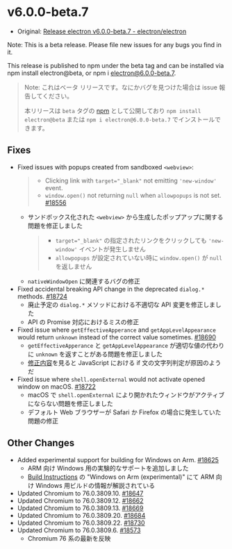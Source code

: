 # v6.0.0-beta.7

- Original: [Release electron v6.0.0-beta.7 - electron/electron](https://github.com/electron/electron/releases/tag/v6.0.0-beta.7)

Note: This is a beta release. Please file new issues for any bugs you find in it.

This release is published to npm under the beta tag and can be installed via npm install electron@beta, or npm i electron@6.0.0-beta.7.

> Note: これはベータ リリースです。なにかバグを見つけた場合は issue 報告してください。
>
> 本リリースは `beta` タグの [npm](https://www.npmjs.com/package/electron) として公開しており `npm install electron@beta` または `npm i electron@6.0.0-beta.7` でインストールできます。

## Fixes

- Fixed issues with popups created from sandboxed `<webview>`:
  > - Clicking link with `target="_blank"` not emitting `'new-window'` event.
  > - `window.open()` not returning `null` when `allowpopups` is not set. [#18556](https://github.com/electron/electron/pull/18556)
  - サンドボックス化された `<webview>` から生成したポップアップに関する問題を修正しました
      > - `target="_blank"` の指定されたリンクをクリックしても `'new-window'` イベントが発生しません
      > - `allowpopups` が設定されていない時に `window.open()` が `null` を返しません
  - `nativeWindowOpen` に関連するバグの修正
- Fixed accidental breaking API change in the deprecated `dialog.*` methods. [#18724](https://github.com/electron/electron/pull/18724)
  - 廃止予定の `dialog.*` メソッドにおける不適切な API 変更を修正しました
  - API の Promise 対応におけるミスの修正
- Fixed issue where `getEffectiveApperance` and `getAppLevelAppearance` would return `unknown` instead of the correct value sometimes. [#18690](https://github.com/electron/electron/pull/18690)
  - `getEffectiveApperance` と `getAppLevelAppearance` が適切な値の代わりに `unknown` を返すことがある問題を修正しました
  - [修正内容](https://github.com/electron/electron/pull/18690/files)を見ると JavaScript における if 文の文字列判定が原因のようだ
- Fixed issue where `shell.openExternal` would not activate opened window on macOS. [#18722](https://github.com/electron/electron/pull/18722)
  - macOS で `shell.openExternal` により開かれたウィンドウがアクティブにならない問題を修正しました
  - デフォルト Web ブラウザーが Safari か Firefox の場合に発生していた問題の修正

## Other Changes

- Added experimental support for building for Windows on Arm. [#18625](https://github.com/electron/electron/pull/18625)
  - ARM 向け Windows 用の実験的なサポートを追加しました
  - [Build Instructions](https://github.com/electron/electron/blob/master/docs/development/build-instructions-gn.md) の "Windows on Arm (experimental)" にて ARM 向け Windows 用ビルドの情報が解説されている
- Updated Chromium to 76.0.3809.10. [#18647](https://github.com/electron/electron/pull/18647)
- Updated Chromium to 76.0.3809.12. [#18662](https://github.com/electron/electron/pull/18662)
- Updated Chromium to 76.0.3809.13. [#18669](https://github.com/electron/electron/pull/18669)
- Updated Chromium to 76.0.3809.20. [#18684](https://github.com/electron/electron/pull/18684)
- Updated Chromium to 76.0.3809.22. [#18730](https://github.com/electron/electron/pull/18730)
- Updated Chromium to 76.0.3809.6. [#18573](https://github.com/electron/electron/pull/18573)
  - Chromium 76 系の最新を反映

